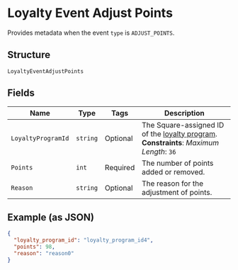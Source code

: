 
# Loyalty Event Adjust Points

Provides metadata when the event `type` is `ADJUST_POINTS`.

## Structure

`LoyaltyEventAdjustPoints`

## Fields

| Name | Type | Tags | Description |
|  --- | --- | --- | --- |
| `LoyaltyProgramId` | `string` | Optional | The Square-assigned ID of the [loyalty program](entity:LoyaltyProgram).<br>**Constraints**: *Maximum Length*: `36` |
| `Points` | `int` | Required | The number of points added or removed. |
| `Reason` | `string` | Optional | The reason for the adjustment of points. |

## Example (as JSON)

```json
{
  "loyalty_program_id": "loyalty_program_id4",
  "points": 98,
  "reason": "reason0"
}
```

